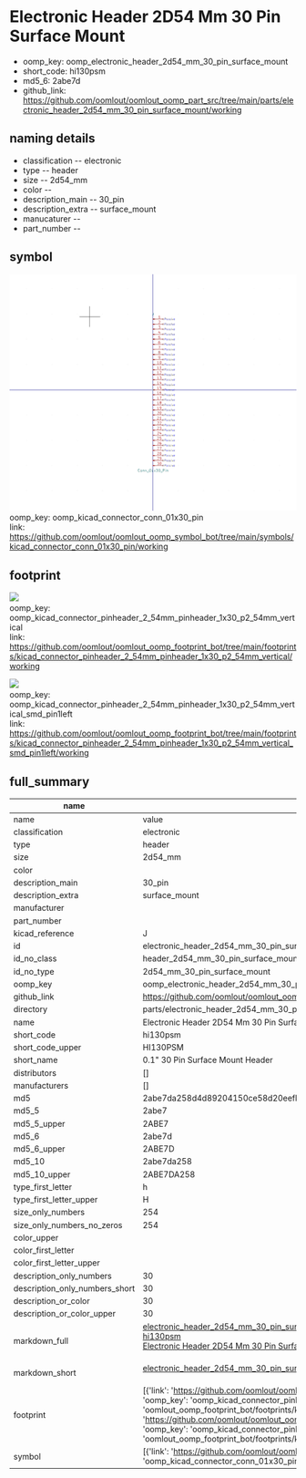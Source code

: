 # Electronic Header 2D54 Mm 30 Pin Surface Mount

  
* oomp_key: oomp_electronic_header_2d54_mm_30_pin_surface_mount 
* short_code: hi130psm
* md5_6: 2abe7d  
* github_link: https://github.com/oomlout/oomlout_oomp_part_src/tree/main/parts/electronic_header_2d54_mm_30_pin_surface_mount/working  
## naming details
* classification -- electronic
* type -- header
* size -- 2d54_mm
* color -- 
* description_main -- 30_pin
* description_extra -- surface_mount
* manucaturer -- 
* part_number -- 



## symbol

![](symbol/0/working/working_600.png)  
oomp_key: oomp_kicad_connector_conn_01x30_pin  
link: https://github.com/oomlout/oomlout_oomp_symbol_bot/tree/main/symbols/kicad_connector_conn_01x30_pin/working  

## footprint

![](footprint/0/working/working_600.png)  
oomp_key: oomp_kicad_connector_pinheader_2_54mm_pinheader_1x30_p2_54mm_vertical  
link: https://github.com/oomlout/oomlout_oomp_footprint_bot/tree/main/footprints/kicad_connector_pinheader_2_54mm_pinheader_1x30_p2_54mm_vertical/working  

![](footprint/0/working/working_600.png)  
oomp_key: oomp_kicad_connector_pinheader_2_54mm_pinheader_1x30_p2_54mm_vertical_smd_pin1left  
link: https://github.com/oomlout/oomlout_oomp_footprint_bot/tree/main/footprints/kicad_connector_pinheader_2_54mm_pinheader_1x30_p2_54mm_vertical_smd_pin1left/working  

## full_summary
| name | value | 
| --- | --- | 
| name | value | 
| classification | electronic | 
| type | header | 
| size | 2d54_mm | 
| color |  | 
| description_main | 30_pin | 
| description_extra | surface_mount | 
| manufacturer |  | 
| part_number |  | 
| kicad_reference | J | 
| id | electronic_header_2d54_mm_30_pin_surface_mount | 
| id_no_class | header_2d54_mm_30_pin_surface_mount | 
| id_no_type | 2d54_mm_30_pin_surface_mount | 
| oomp_key | oomp_electronic_header_2d54_mm_30_pin_surface_mount | 
| github_link | https://github.com/oomlout/oomlout_oomp_part_src/tree/main/parts/electronic_header_2d54_mm_30_pin_surface_mount/working | 
| directory | parts/electronic_header_2d54_mm_30_pin_surface_mount | 
| name | Electronic Header 2D54 Mm 30 Pin Surface Mount | 
| short_code | hi130psm | 
| short_code_upper | HI130PSM | 
| short_name | 0.1" 30 Pin Surface Mount Header | 
| distributors | [] | 
| manufacturers | [] | 
| md5 | 2abe7da258d4d89204150ce58d20eefb | 
| md5_5 | 2abe7 | 
| md5_5_upper | 2ABE7 | 
| md5_6 | 2abe7d | 
| md5_6_upper | 2ABE7D | 
| md5_10 | 2abe7da258 | 
| md5_10_upper | 2ABE7DA258 | 
| type_first_letter | h | 
| type_first_letter_upper | H | 
| size_only_numbers | 254 | 
| size_only_numbers_no_zeros | 254 | 
| color_upper |  | 
| color_first_letter |  | 
| color_first_letter_upper |  | 
| description_only_numbers | 30 | 
| description_only_numbers_short | 30 | 
| description_or_color | 30 | 
| description_or_color_upper | 30 | 
| markdown_full | [electronic_header_2d54_mm_30_pin_surface_mount](https://github.com/oomlout/oomlout_oomp_part_src/tree/main/parts/electronic_header_2d54_mm_30_pin_surface_mount/working)<br>[hi130psm](https://github.com/oomlout/oomlout_oomp_part_src/tree/main/parts/electronic_header_2d54_mm_30_pin_surface_mount/working)<br>[Electronic Header 2D54 Mm 30 Pin Surface Mount](https://github.com/oomlout/oomlout_oomp_part_src/tree/main/parts/electronic_header_2d54_mm_30_pin_surface_mount/working)<br><br> | 
| markdown_short | [electronic_header_2d54_mm_30_pin_surface_mount](https://github.com/oomlout/oomlout_oomp_part_src/tree/main/parts/electronic_header_2d54_mm_30_pin_surface_mount/working)<br><br> | 
| footprint | [{'link': 'https://github.com/oomlout/oomlout_oomp_footprint_bot/tree/main/foootprntss/kicad_connector_pinheader_2_54mm_pinheader_1x30_p2_54mm_vertical', 'oomp_key': 'oomp_kicad_connector_pinheader_2_54mm_pinheader_1x30_p2_54mm_vertical', 'directory': 'oomlout_oomp_footprint_bot/footprints/kicad_connector_pinheader_2_54mm_pinheader_1x30_p2_54mm_vertical//working/working.kicad_mod'}, {'link': 'https://github.com/oomlout/oomlout_oomp_footprint_bot/tree/main/foootprntss/kicad_connector_pinheader_2_54mm_pinheader_1x30_p2_54mm_vertical_smd_pin1left', 'oomp_key': 'oomp_kicad_connector_pinheader_2_54mm_pinheader_1x30_p2_54mm_vertical_smd_pin1left', 'directory': 'oomlout_oomp_footprint_bot/footprints/kicad_connector_pinheader_2_54mm_pinheader_1x30_p2_54mm_vertical_smd_pin1left//working/working.kicad_mod'}] | 
| symbol | [{'link': 'https://github.com/oomlout/oomlout_oomp_symbol_bot/tree/main/symbols/kicad_connector_conn_01x30_pin', 'oomp_key': 'oomp_kicad_connector_conn_01x30_pin', 'directory': 'oomlout_oomp_symbol_bot/symbols/kicad_connector_conn_01x30_pin//working/working.kicad_sym'}] | 
